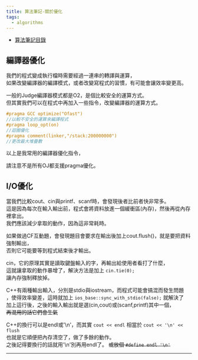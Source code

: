 ```yaml
---
title: 算法筆記-關於優化
tags: 
  - algorithms
---
```


* [算法筆記目錄](/posts/1/algo-index/)

## 編譯器優化
我們的程式變成執行檔時需要經過一連串的轉譯與運算，  
如果改變編譯器的編譯模式，或者改變寫程式的習慣，有可能會讓效率變更高。

一般的Judge編譯器模式都是O2，是個比較安全的運算方式。  
但其實我們可以在程式中再加入一些指令，改變編譯器的運算方式。  

```cpp
#pragma GCC optimize("Ofast") 
//以較不安全的運算來編譯程式
#pragma loop_opt(on) 
//迴圈優化
#pragma comment(linker,"/stack:200000000")
//更改最大堆疊數
```

以上是我常用的編譯器優化指令，

請注意不是所有OJ都支援pragma優化。

## I/O優化

當我們比較cout、cin與printf、scanf時，會發現後者比前者快非常多。  
這是因為每次在輸入輸出前，程式會將資料放進一個緩衝區(內存)，然後再從內存裡拿出。  
我們應該減少拿取的動作，因為這非常耗時。

如果做過CF互動題，會發現題目會要求在輸出後加上cout.flush()，就是要把資料強制輸出，  
否則它可能要等到程式結束後才輸出。  

cin，它的原理其實是讀取鍵盤輸入的字，再輸出給使用者看打了什麼，  
這就讓拿取的動作暴增了，解決方法是加上 `cin.tie(0);`  
讓內存強制釋放掉。

C++有兩種輸出輸入，分別是stdio與iostream，而程式可能會搞混而發生問題  
，使得效率變差，這時就加上 `ios_base::sync_with_stdio(false);` 就解決了  
加上這行後，之後的輸入輸出就是選(cin,cout)或(scanf,printf)其中一個，  
~~再混用的話它們會生氣~~

C++的換行可以是endl或'\n'，而其實 `cout << endl` 相當於 `cout << '\n' << flush`  
也就是它順便把內存清空了，做了多餘的動作。  
之後記得要換行的話就用'\n'別再用endl了。 ~~或放個 `#define endl '\n'`~~

---